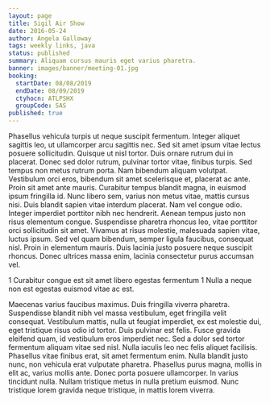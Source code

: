 ```yaml
---
layout: page
title: Sigil Air Show
date: 2016-05-24
author: Angela Galloway
tags: weekly links, java
status: published
summary: Aliquam cursus mauris eget varius pharetra.
banner: images/banner/meeting-01.jpg
booking:
  startDate: 08/08/2019
  endDate: 08/09/2019
  ctyhocn: ATLPSHX
  groupCode: SAS
published: true
---
```

Phasellus vehicula turpis ut neque suscipit fermentum. Integer aliquet sagittis leo, ut ullamcorper arcu sagittis nec. Sed sit amet ipsum vitae lectus posuere sollicitudin. Quisque ut nisl tortor. Duis ornare rutrum dui in placerat. Donec sed dolor rutrum, pulvinar tortor vitae, finibus turpis. Sed tempus non metus rutrum porta. Nam bibendum aliquam volutpat.
Vestibulum orci eros, bibendum sit amet scelerisque et, placerat ac ante. Proin sit amet ante mauris. Curabitur tempus blandit magna, in euismod ipsum fringilla id. Nunc libero sem, varius non metus vitae, mattis cursus nisi. Duis blandit sapien vitae interdum placerat. Nam vel congue odio. Integer imperdiet porttitor nibh nec hendrerit. Aenean tempus justo non risus elementum congue. Suspendisse pharetra rhoncus leo, vitae porttitor orci sollicitudin sit amet. Vivamus at risus molestie, malesuada sapien vitae, luctus ipsum. Sed vel quam bibendum, semper ligula faucibus, consequat nisl. Proin in elementum mauris. Duis lacinia justo posuere neque suscipit rhoncus. Donec ultrices massa enim, lacinia consectetur purus accumsan vel.

1 Curabitur congue est sit amet libero egestas fermentum
1 Nulla a neque non est egestas euismod vitae ac est.

Maecenas varius faucibus maximus. Duis fringilla viverra pharetra. Suspendisse blandit nibh vel massa vestibulum, eget fringilla velit consequat. Vestibulum mattis, nulla ut feugiat imperdiet, ex est molestie dui, eget tristique risus odio id tortor. Duis pulvinar est felis. Fusce gravida eleifend quam, id vestibulum eros imperdiet nec. Sed a dolor sed tortor fermentum aliquam vitae sed nisl. Nulla iaculis leo nec felis aliquet facilisis. Phasellus vitae finibus erat, sit amet fermentum enim. Nulla blandit justo nunc, non vehicula erat vulputate pharetra. Phasellus purus magna, mollis in elit ac, varius mollis ante. Donec porta posuere ullamcorper. In varius tincidunt nulla. Nullam tristique metus in nulla pretium euismod. Nunc tristique lorem gravida neque tristique, in mattis lorem viverra.
